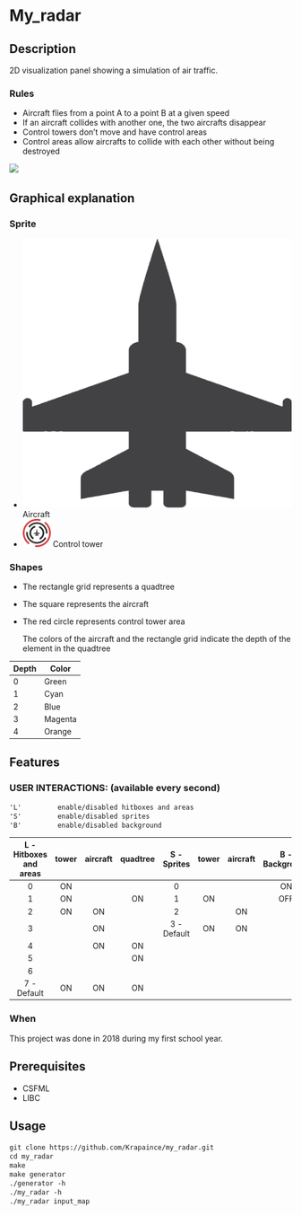 
# My_radar

## Description

2D visualization panel showing a simulation of air traffic.

### Rules
- Aircraft flies from a point A to a point B at a given speed
- If an aircraft collides with another one, the two aircrafts disappear
- Control towers don’t move and have control areas
- Control areas allow aircrafts to collide with each other without being destroyed

![](https://github.com/Krapaince/my_radar/blob/master/resources/my_radar.gif)

## Graphical explanation

### Sprite
 - ![Aircraft_sprite](https://github.com/Krapaince/my_radar/blob/master/resources/aircraft.png) Aircraft
 - ![Tower_sprite](https://github.com/Krapaince/my_radar/blob/master/resources/radar.png) Control tower

### Shapes
- The rectangle grid represents a quadtree
- The square represents the aircraft
- The red circle represents control tower area

  The colors of the aircraft and the rectangle grid indicate the depth of the element in the quadtree

| Depth | Color   |
|-------|---------|
| 0     | Green   |
| 1     | Cyan    |
| 2     | Blue    |
| 3     | Magenta |
| 4     | Orange  |

## Features
### USER INTERACTIONS: (available every second)
    'L'         enable/disabled hitboxes and areas
    'S'         enable/disabled sprites
    'B'         enable/disabled background

|L -   Hitboxes and areas | tower | aircraft    | quadtree |  S - Sprites  | tower   | aircraft |  B  - Background |
|:-----------------------:|:-----:|:-----------:|:--------:|:-------------:|:-------:|:--------:|:----------------:|
|             0           |    ON |             |          |      0        |         |          |        ON        |
|             1           |    ON |             |   ON     |     1         |  ON     |          |        OFF       |
|             2           |    ON |    ON       |          |     2         |         |   ON     |
|             3           |       |    ON       |          |   3 - Default |  ON     |   ON     |
|             4           |       |    ON       |   ON     |
|             5           |       |             |   ON     |
|             6           |       |             |          |
|             7 - Default |  ON   |    ON       |   ON     |
### When

This project was done in 2018 during my first school year.

## Prerequisites
- CSFML
- LIBC
## Usage

```
git clone https://github.com/Krapaince/my_radar.git
cd my_radar
make
make generator
./generator -h
./my_radar -h
./my_radar input_map
```
